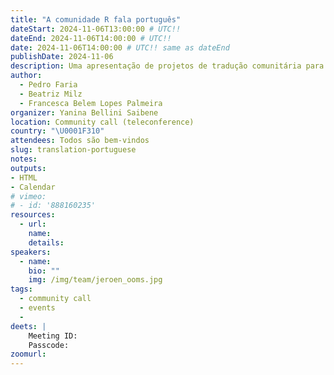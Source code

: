 ```yaml
---
title: "A comunidade R fala português"
dateStart: 2024-11-06T13:00:00 # UTC!!
dateEnd: 2024-11-06T14:00:00 # UTC!!
date: 2024-11-06T14:00:00 # UTC!! same as dateEnd
publishDate: 2024-11-06
description: Uma apresentação de projetos de tradução comunitária para o português na comunidade R.
author:
  - Pedro Faria
  - Beatriz Milz
  - Francesca Belem Lopes Palmeira 
organizer: Yanina Bellini Saibene
location: Community call (teleconference)
country: "\U0001F310"
attendees: Todos são bem-vindos
slug: translation-portuguese
notes: 
outputs:
- HTML
- Calendar 
# vimeo:
# - id: '888160235'
resources:
  - url: 
    name:  
    details: 
speakers:  
  - name: 
    bio: ""
    img: /img/team/jeroen_ooms.jpg
tags:
  - community call
  - events
  - 
deets: |
    Meeting ID:   
    Passcode: 
zoomurl: 
---
```



